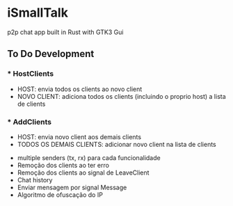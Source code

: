 # iSmallTalk
p2p chat app built in Rust with GTK3 Gui

## To Do Development
### * HostClients 
- HOST: envia todos os clients ao novo client
- NOVO CLIENT: adiciona todos os clients (incluindo o proprio host) a lista de clients

### * AddClients
- HOST: envia novo client aos demais clients
- TODOS OS DEMAIS CLIENTS: adicionar novo client na lista de clients

* multiple senders (tx, rx) para cada funcionalidade
* Remoção dos clients ao ter erro
* Remoção dos clients ao signal de LeaveClient
* Chat history
* Enviar mensagem por signal Message
* Algoritmo de ofuscação do IP